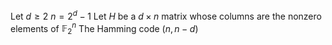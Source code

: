 Let $d\geq 2$ 
$n=2^{d}-1$
Let $H$ be a $d\times n$ matrix whose columns are the nonzero elements of $\mathbb{F}_{2}^{n}$ 
The Hamming code $(n,n-d)$ 